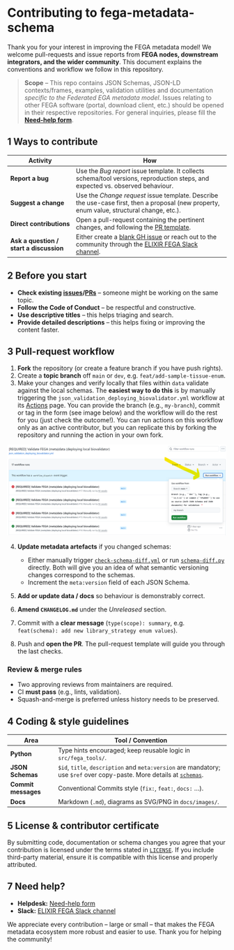 # Contributing to **fega-metadata-schema**

Thank you for your interest in improving the FEGA metadata model!  We welcome pull-requests and issue reports from **FEGA nodes, downstream integrators, and the wider community**.  This document explains the conventions and workflow we follow in this repository.

> **Scope** – This repo contains JSON Schemas, JSON-LD contexts/frames, examples, validation utilities and documentation *specific to the Federated EGA metadata model*.  Issues relating to other FEGA software (portal, download client, etc.) should be opened in their respective repositories. For general inquiries, please fill the [**Need-help form**](https://ega-archive.org/need-help/).

## 1  Ways to contribute

| Activity | How |
| --------------------------------------- | ----------------- |
| **Report a bug**                        | Use the *Bug report* issue template. It collects schema/tool versions, reproduction steps, and expected vs. observed behaviour.       |
| **Suggest a change**              | Use the *Change request* issue template. Describe the use-case first, then a proposal (new property, enum value, structural change, etc.). |
| **Direct contributions**               | Open a pull-request containing the pertinent changes, and following the [PR template](./.github/pull_request_template.md). |
| **Ask a question / start a discussion** | Either create a [blank GH issue](https://github.com/EGA-archive/fega-metadata-schema/issues/new) or reach out to the community through the [ELIXIR FEGA Slack channel](https://elixir-europe.slack.com/archives/C05UHABF0CT). |

## 2  Before you start

* **Check existing [issues](https://github.com/EGA-archive/fega-metadata-schema/issues)/[PRs](https://github.com/EGA-archive/fega-metadata-schema/pulls)** – someone might be working on the same topic.
* **Follow the Code of Conduct** – be respectful and constructive.
* **Use descriptive titles** – this helps triaging and search.
* **Provide detailed descriptions** – this helps fixing or improving the content faster.

## 3  Pull-request workflow

1. **Fork** the repository (or create a feature branch if you have push rights).
2. Create a **topic branch** off ``main`` or ``dev``, e.g. `feat/add-sample-tissue-enum`.
3. Make your changes and verify locally that files within ``data`` validate against the local schemas. The **easiest way to do this** is by manually triggering the ``json_validation_deploying_biovalidator.yml`` workflow at its [Actions](https://github.com/M-casado/fega-metadata-schema/actions/workflows/json_validation_deploying_biovalidator.yml) page. You can provide the branch (e.g., ``my-branch``), commit or tag in the form (see image below) and the workflow will do the rest for you (just check the outcome!). You can run actions on this workflow only as an active contributor, but you can replicate this by forking the repository and running the action in your own fork.

![Example of manually triggering a workflow](./docs/images/workflow-manual-trigger.png)

4. **Update metadata artefacts** if you changed schemas:
   * Either manually trigger [``check-schema-diff.yml``](.github/workflows/check-schema-diff.yml) or run [``schema-diff.py``](scripts/py/schema-diff.py) directly. Both will give you an idea of what semantic versioning changes correspond to the schemas.
   * Increment the `meta:version` field of each JSON Schema.
   
5. **Add or update data / docs** so behaviour is demonstrably correct.
6. **Amend `CHANGELOG.md`** under the *Unreleased* section.
7. Commit with a **clear message** (`type(scope): summary`, e.g. `feat(schema): add new library_strategy enum values`).
8. Push and **open the PR**.  The pull-request template will guide you through the last checks.

### Review & merge rules

* Two approving reviews from maintainers are required.
* CI **must pass** (e.g., lints, validation).
* Squash-and-merge is preferred unless history needs to be preserved.

## 4  Coding & style guidelines

| Area                | Tool / Convention   |
| ------------------- | ------------------- |
| **Python**          | Type hints encouraged; keep reusable logic in `src/fega_tools/`.          |
| **JSON Schemas**    | `$id`, `title`, `description` and `meta:version` are mandatory; use `$ref` over copy-paste. More details at [``schemas``](./schemas/README.md). |
| **Commit messages** | Conventional Commits style (`fix:`, `feat:`, `docs:` …).                                       |
| **Docs**            | Markdown (`.md`), diagrams as SVG/PNG in `docs/images/`.                                      |

## 5  License & contributor certificate

By submitting code, documentation or schema changes you agree that your contribution is licensed under the terms stated in [`LICENSE`](./LICENSE).  If you include third-party material, ensure it is compatible with this license and properly attributed.

## 7  Need help?

* **Helpdesk:** [Need-help form](https://ega-archive.org/need-help/)
* **Slack:** [ELIXIR FEGA Slack channel](https://elixir-europe.slack.com/archives/C05UHABF0CT)

We appreciate every contribution – large or small – that makes the FEGA metadata ecosystem more robust and easier to use.  Thank you for helping the community!
